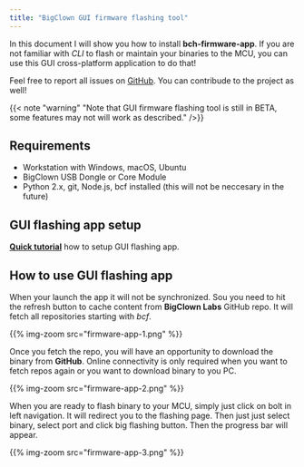 ```yaml
---
title: "BigClown GUI firmware flashing tool"
---
```


In this document I will show you how to install **bch-firmware-app**. If you are not familiar with *CLI* to flash or maintain your binaries to the MCU, you can use this GUI cross-platform application to do that!

Feel free to report all issues on [GitHub](https://github.com/bigclownlabs/bch-firmware-app/issues). You can contribude to the project as well!

{{< note "warning" "Note that GUI firmware flashing tool is still in BETA, some features may not will work as described." />}}

## Requirements

- Workstation with Windows, macOS, Ubuntu
- BigClown USB Dongle or Core Module
- Python 2.x, git, Node.js, bcf installed (this will not be neccesary in the future)


## GUI flashing app setup

[**Quick tutorial**](https://github.com/bigclownlabs/bch-firmware-app/blob/master/README.md) how to setup GUI flashing app.

## How to use GUI flashing app

When your launch the app it will not be synchronized. Sou you need to hit the refresh button to cache content from **BigClown Labs** GitHub repo. It will fetch all repositories starting with *bcf*.

{{% img-zoom src="firmware-app-1.png" %}}

Once you fetch the repo, you will have an opportunity to download the binary from **GitHub**. Online connectivity is only required when you want to fetch repos again or you want to download binary to you PC.

{{% img-zoom src="firmware-app-2.png" %}}

When you are ready to flash binary to your MCU, simply just click on bolt in left navigation. It will redirect you to the flashing page. Then just just select binary, select port and click big flashing button. Then the progress bar will appear.

{{% img-zoom src="firmware-app-3.png" %}}
